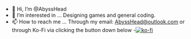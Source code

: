 - 👋 Hi, I’m @AbyssHead
- 👀 I’m interested in ...
    Designing games and general coding.
- 📫 How to reach me ...
    Through my email: AbyssHead@outlook.com or through Ko-Fi via clicking the button down below
-[![ko-fi](https://ko-fi.com/img/githubbutton_sm.svg)](https://ko-fi.com/Z8Z11C51F)
